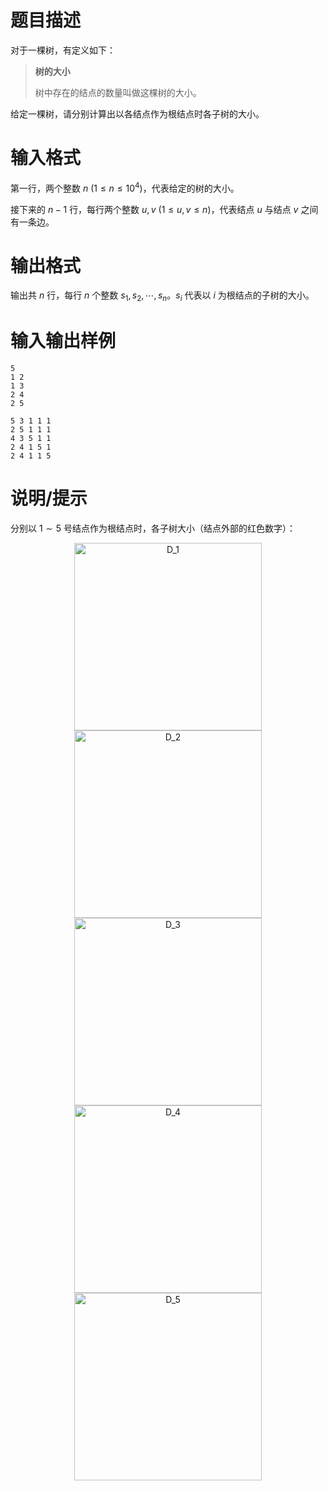 # 题目描述

对于一棵树，有定义如下：

> **树的大小**
>
> 树中存在的结点的数量叫做这棵树的大小。

给定一棵树，请分别计算出以各结点作为根结点时各子树的大小。

# 输入格式

第一行，两个整数 $n~(1 \leq n \leq {10}^4)$，代表给定的树的大小。

接下来的 $n-1$ 行，每行两个整数 $u,v~(1 \leq u,v \leq n)$，代表结点 $u$ 与结点 $v$ 之间有一条边。

# 输出格式

输出共 $n$ 行，每行 $n$ 个整数 $s_1,s_2,\cdots,s_n$。$s_i$ 代表以 $i$ 为根结点的子树的大小。

# 输入输出样例

```input1
5
1 2
1 3
2 4
2 5
```

```output1
5 3 1 1 1
2 5 1 1 1
4 3 5 1 1
2 4 1 5 1
2 4 1 1 5
```

# 说明/提示

分别以 $1 \sim 5$ 号结点作为根结点时，各子树大小（结点外部的红色数字）：

<center>
    <div>
        <img src="./74/file/D_1.png" alt="D_1" width="300"><br>
        <img src="./74/file/D_2.png" alt="D_2" width="300"><br>
        <img src="./74/file/D_3.png" alt="D_3" width="300"><br>
        <img src="./74/file/D_4.png" alt="D_4" width="300"><br>
        <img src="./74/file/D_5.png" alt="D_5" width="300">
    </div>
</center>
